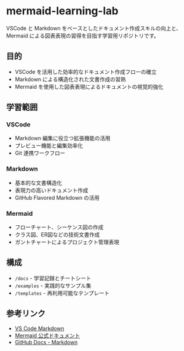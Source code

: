 # mermaid-learning-lab

VSCode と Markdown をベースとしたドキュメント作成スキルの向上と、Mermaid による図表表現の習得を目指す学習用リポジトリです。

## 目的

- VSCode を活用した効率的なドキュメント作成フローの確立
- Markdown による構造化された文書作成の習熟
- Mermaid を使用した図表表現によるドキュメントの視覚的強化

## 学習範囲

### VSCode

- Markdown 編集に役立つ拡張機能の活用
- プレビュー機能と編集効率化
- Git 連携ワークフロー

### Markdown

- 基本的な文書構造化
- 表現力の高いドキュメント作成
- GitHub Flavored Markdown の活用

### Mermaid

- フローチャート、シーケンス図の作成
- クラス図、ER図などの技術文書作成
- ガントチャートによるプロジェクト管理表現

## 構成

- `/docs` - 学習記録とチートシート
- `/examples` - 実践的なサンプル集
- `/templates` - 再利用可能なテンプレート

## 参考リンク

- [VS Code Markdown](https://code.visualstudio.com/docs/languages/markdown)
- [Mermaid 公式ドキュメント](https://mermaid.js.org/)
- [GitHub Docs - Markdown](https://docs.github.com/ja/get-started/writing-on-github/getting-started-with-writing-and-formatting-on-github)
